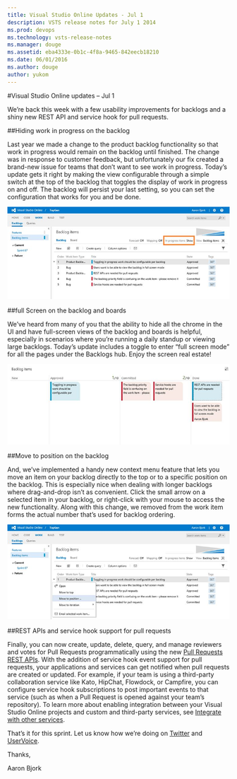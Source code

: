 ```yaml
---
title: Visual Studio Online Updates - Jul 1
description: VSTS release notes for July 1 2014
ms.prod: devops
ms.technology: vsts-release-notes
ms.manager: douge
ms.assetid: eba4333e-0b1c-4f8a-9465-842eecb18210
ms.date: 06/01/2016
ms.author: douge
author: yukom
---
```


#Visual Studio Online updates – Jul 1

We’re back this week with a few usability improvements for backlogs and a shiny new REST API and service hook for pull requests.

##Hiding work in progress on the backlog

Last year we made a change to the product backlog functionality so that work in progress would remain on the backlog until finished. The change was in response to customer feedback, but unfortunately our fix created a brand-new issue for teams that don’t want to see work in progress. Today’s update gets it right by making the view configurable through a simple switch at the top of the backlog that toggles the display of work in progress on and off. The backlog will persist your last setting, so you can set the configuration that works for you and be done.

![Hiding work in progress on the backlog](_img/7_1_01.png)

##full Screen on the backlog and boards

We’ve heard from many of you that the ability to hide all the chrome in the UI and have full-screen views of the backlog and boards is helpful, especially in scenarios where you’re running a daily standup or viewing large backlogs. Today’s update includes a toggle to enter “full screen mode” for all the pages under the Backlogs hub. Enjoy the screen real estate!

![Full screen view on the backlog](_img/7_1_02.png)

##Move to position on the backlog

And, we’ve implemented a handy new context menu feature that lets you move an item on your backlog directly to the top or to a specific position on the backlog. This is especially nice when dealing with longer backlogs where drag-and-drop isn’t as convenient. Click the small arrow on a selected item in your backlog, or right-click with your mouse to access the new functionality. Along with this change, we removed from the work item forms the actual number that’s used for backlog ordering.

![Move to position on the backlog](_img/7_1_03.png)

##REST APIs and service hook support for pull requests

Finally, you can now create, update, delete, query, and manage reviewers and votes for Pull Requests programmatically using the new [Pull Requests REST APIs](https://visualstudio.microsoft.com/integrate/reference/reference-vso-git-pullrequests-vsi). With the addition of service hook event support for pull requests, your applications and services can get notified when pull requests are created or updated. For example, if your team is using a third-party collaboration service like Kato, HipChat, Flowdock, or Campfire, you can configure service hook subscriptions to post important events to that service (such as when a Pull Request is opened against your team’s repository). To learn more about enabling integration between your Visual Studio Online projects and custom and third-party services, see [Integrate with other services](https://docs.microsoft.com/vsts/service-hooks/index?view=vsts).

That’s it for this sprint. Let us know how we’re doing on [Twitter](https://twitter.com/VisualStudio) and [UserVoice](https://visualstudio.uservoice.com/forums/330519-vso).

Thanks,

Aaron Bjork







